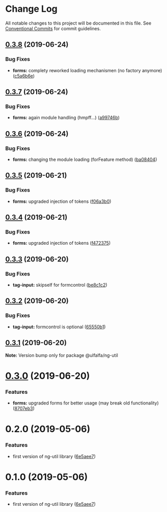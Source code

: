 # Change Log

All notable changes to this project will be documented in this file.
See [Conventional Commits](https://conventionalcommits.org) for commit guidelines.

## [0.3.8](https://github.com/ulfalfa/ng-util/compare/@ulfalfa/ng-util@0.3.7...@ulfalfa/ng-util@0.3.8) (2019-06-24)


### Bug Fixes

* **forms:** complety reworked loading mechanismen (no factory anymore) ([c5a6b6e](https://github.com/ulfalfa/ng-util/commit/c5a6b6e))





## [0.3.7](https://github.com/ulfalfa/ng-util/compare/@ulfalfa/ng-util@0.3.6...@ulfalfa/ng-util@0.3.7) (2019-06-24)


### Bug Fixes

* **forms:** again module handling (hmpff...) ([a99746b](https://github.com/ulfalfa/ng-util/commit/a99746b))





## [0.3.6](https://github.com/ulfalfa/ng-util/compare/@ulfalfa/ng-util@0.3.5...@ulfalfa/ng-util@0.3.6) (2019-06-24)


### Bug Fixes

* **forms:** changing the module loading (forFeature method) ([ba08404](https://github.com/ulfalfa/ng-util/commit/ba08404))





## [0.3.5](https://github.com/ulfalfa/ng-util/compare/@ulfalfa/ng-util@0.3.4...@ulfalfa/ng-util@0.3.5) (2019-06-21)


### Bug Fixes

* **forms:** upgraded injection of tokens ([f06a3b0](https://github.com/ulfalfa/ng-util/commit/f06a3b0))





## [0.3.4](https://github.com/ulfalfa/ng-util/compare/@ulfalfa/ng-util@0.3.3...@ulfalfa/ng-util@0.3.4) (2019-06-21)


### Bug Fixes

* **forms:** upgraded injection of tokens ([f472375](https://github.com/ulfalfa/ng-util/commit/f472375))





## [0.3.3](https://github.com/ulfalfa/ng-util/compare/@ulfalfa/ng-util@0.3.2...@ulfalfa/ng-util@0.3.3) (2019-06-20)


### Bug Fixes

* **tag-input:** skipself for formcontrol ([be8c1c2](https://github.com/ulfalfa/ng-util/commit/be8c1c2))





## [0.3.2](https://github.com/ulfalfa/ng-util/compare/@ulfalfa/ng-util@0.3.1...@ulfalfa/ng-util@0.3.2) (2019-06-20)


### Bug Fixes

* **tag-input:** formcontrol is optional ([65550b1](https://github.com/ulfalfa/ng-util/commit/65550b1))





## [0.3.1](https://github.com/ulfalfa/ng-util/compare/@ulfalfa/ng-util@0.3.0...@ulfalfa/ng-util@0.3.1) (2019-06-20)

**Note:** Version bump only for package @ulfalfa/ng-util





# [0.3.0](https://github.com/ulfalfa/ng-util/compare/@ulfalfa/ng-util@0.2.0...@ulfalfa/ng-util@0.3.0) (2019-06-20)


### Features

* **forms:** upgraded forms for better usage (may break old functionality) ([8707eb3](https://github.com/ulfalfa/ng-util/commit/8707eb3))





# 0.2.0 (2019-05-06)


### Features

* first version of ng-util library ([6e5aee7](https://github.com/ulfalfa/ng-util/commit/6e5aee7))





# 0.1.0 (2019-05-06)


### Features

* first version of ng-util library ([6e5aee7](https://github.com/ulfalfa/ng-util/commit/6e5aee7))
